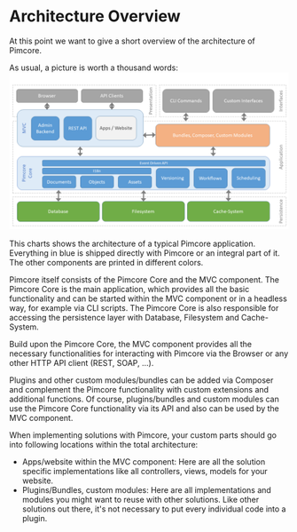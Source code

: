 # Architecture Overview

At this point we want to give a short overview of the architecture of Pimcore. 

As usual, a picture is worth a thousand words: 
![Pimcore Architecture](../img/architectural-chart.png) 

This charts shows the architecture of a typical Pimcore application. Everything in blue is shipped directly with Pimcore or an integral part of it. 
The other components are printed in different colors.

Pimcore itself consists of the Pimcore Core and the MVC component. 
The Pimcore Core is the main application, which provides all the basic
functionality and can be started within the MVC component or in a headless way, for example via CLI scripts.
The Pimcore Core is also responsible for accessing the persistence layer with Database, Filesystem and Cache-System. 

Build upon the Pimcore Core, the MVC component provides all the necessary 
functionalities for interacting with Pimcore via the Browser or any other HTTP
API client (REST, SOAP, ...).
 
Plugins and other custom modules/bundles can be added via Composer and complement the
Pimcore functionality with custom extensions and additional functions. 
Of course, plugins/bundles and custom modules can use the Pimcore Core functionality 
via its API and also can be used by the MVC component. 

When implementing solutions with Pimcore, your custom parts should go into following locations within the
 total architecture: 

 * Apps/website within the MVC component: Here are all the solution specific implementations 
 like all controllers, views, models for your website. 
 * Plugins/Bundles, custom modules: Here are all implementations and modules you might want to reuse 
 with other solutions. Like other solutions out there, it's not necessary to put every individual 
 code into a plugin. 
